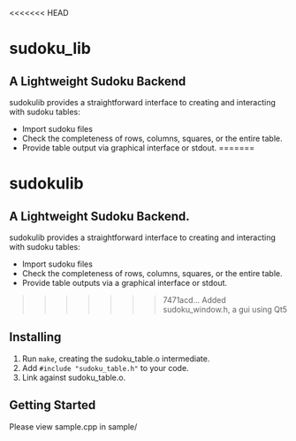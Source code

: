 <<<<<<< HEAD
# sudoku_lib
## A Lightweight Sudoku Backend
sudokulib provides a straightforward interface to creating and interacting with sudoku tables: 
* Import sudoku files
* Check the completeness of rows, columns, squares, or the entire table.
* Provide table output via graphical interface or stdout.
=======
# sudokulib
## A Lightweight Sudoku Backend.
sudokulib provides a straightforward interface to creating and interacting with sudoku tables: 
* Import sudoku files
* Check the completeness of rows, columns, squares, or the entire table.
* Provide table outputs via a graphical interface or stdout.
>>>>>>> 7471acd... Added sudoku_window.h, a gui using Qt5
## Installing
1. Run `make`, creating the sudoku_table.o intermediate.
2. Add `#include "sudoku_table.h"` to your code.
3. Link against sudoku_table.o.
## Getting Started
Please view sample.cpp in sample/
